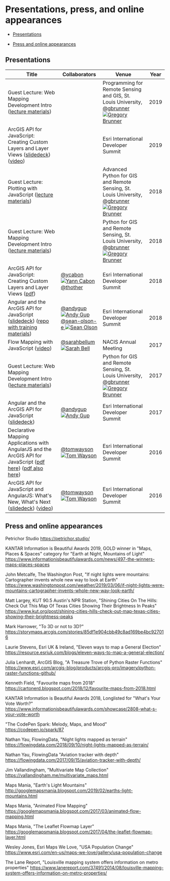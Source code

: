 # Presentations, press, and online appearances

- [Presentations](#presentations)

- [Press and online appearances](press-and-online-appearances)

## Presentations

Title | Collaborators | Venue | Year
--- | --- | --- | ---
Guest Lecture: Web Mapping Development Intro ([lecture materials](https://github.com/gbrunner/intro-prog-for-gis-rs/tree/master/Week%2013)) |  | Programming for Remote Sensing and GIS, St. Louis University, <br> [@gbrunner ![Gregory Brunner](https://avatars0.githubusercontent.com/u/5703643?s=30&v=4)](https://github.com/gbrunner) | 2019
ArcGIS API for JavaScript: Creating Custom Layers and Layer Views ([slidedeck](https://github.com/jwasilgeo/presentations/blob/master/2019/arcgis-api-for-javascript-creating-custom-layers-and-layer-views/ArcGIS%20API%20for%20JavaScript%20-%20Creating%20Custom%20Layers%20and%20Layer%20Views%20-%20DevSummit2019.pdf)) ([video](https://www.youtube.com/watch?v=NgOlRLPcThQ)) |  | Esri International Developer Summit | 2019
Guest Lecture: Plotting with JavaScript ([lecture materials](https://github.com/gbrunner/adv-python-for-gis-and-rs/tree/0b3e5175775bf8223e611b79f9b0e3ef8cdb06fc/Week%2011)) |  | Advanced Python for GIS and Remote Sensing, St. Louis University,  <br> [@gbrunner ![Gregory Brunner](https://avatars0.githubusercontent.com/u/5703643?s=30&v=4)](https://github.com/gbrunner) | 2018
Guest Lecture: Web Mapping Development Intro ([lecture materials](https://github.com/gbrunner/Python_for_GIS_and_RS/tree/e1eef58422fe0ac47ee0e713cd1f886692f86a68/Week_14)) |  | Python for GIS and Remote Sensing, St. Louis University, <br> [@gbrunner ![Gregory Brunner](https://avatars0.githubusercontent.com/u/5703643?s=30&v=4)](https://github.com/gbrunner) | 2018
ArcGIS API for JavaScript: Creating Custom Layers and Layer Views ([pdf](http://proceedings.esri.com/library/userconf/devsummit18/papers/dev-int-018.pdf)) | [@ycabon ![Yann Cabon](https://avatars1.githubusercontent.com/u/1074239?v=4&s=30)](https://github.com/ycabon) <br> [@thother](https://github.com/thother) | Esri International Developer Summit | 2018
Angular and the ArcGIS API for JavaScript ([slidedeck](https://sean-olson-e.github.io/Angular-and-the-ArcGIS-API-for-JavaScript)) ([repo with training materials](https://github.com/sean-olson-e/Angular-and-the-ArcGIS-API-for-JavaScript)) | [@andygup ![Andy Gup](https://avatars3.githubusercontent.com/u/510440?v=3&s=30)](https://github.com/andygup) <br> [@sean-olson-e ![Sean Olson](https://avatars0.githubusercontent.com/u/20913701?v=4&s=30)](https://github.com/sean-olson-e) | Esri International Developer Summit | 2018
Flow Mapping with JavaScript ([video](https://www.youtube.com/watch?v=cRPx-BfBtv0)) | [@sarahbellum ![Sarah Bell](https://avatars2.githubusercontent.com/u/10340962?v=3&s=30)](https://github.com/sarahbellum) | NACIS Annual Meeting | 2017
Guest Lecture: Web Mapping Development Intro ([lecture materials](https://github.com/gbrunner/Python_for_GIS_and_RS/tree/e1eef58422fe0ac47ee0e713cd1f886692f86a68/Week_14)) |  | Python for GIS and Remote Sensing, St. Louis University, <br> [@gbrunner ![Gregory Brunner](https://avatars0.githubusercontent.com/u/5703643?s=30&v=4)](https://github.com/gbrunner) | 2017
Angular and the ArcGIS API for JavaScript ([slidedeck](https://jwasilgeo.github.io/presentations/2017/angular-and-the-arcgis-api-for-javascript)) | [@andygup ![Andy Gup](https://avatars3.githubusercontent.com/u/510440?v=3&s=30)](https://github.com/andygup) | Esri International Developer Summit | 2017
Declarative Mapping Applications with AngularJS and the ArcGIS API for JavaScript ([pdf here](https://github.com/jwasilgeo/presentations/blob/master/2016/Declarative%20Mapping%20Applications%20with%20AngularJS%20and%20the%20ArcGIS%20API%20for%20JavaScript.pdf)) ([pdf also here](http://proceedings.esri.com/library/userconf/devsummit16/papers/dev_int_193.pdf)) | [@tomwayson ![Tom Wayson](https://avatars2.githubusercontent.com/u/662944?v=3&s=30)](https://github.com/tomwayson/) | Esri International Developer Summit | 2016
ArcGIS API for JavaScript and AngularJS: What's New, What's Next ([slidedeck](https://jwasilgeo.github.io/esri-jsapi-and-angular-whats-next-dev-summit-2016)) ([video](https://video.esri.com/watch/5030/arcgis-api-for-javascript-and-angularjs-whats-new_comma_-whats-next_)) | [@tomwayson ![Tom Wayson](https://avatars2.githubusercontent.com/u/662944?v=3&s=30)](https://github.com/tomwayson/) | Esri International Developer Summit | 2016

## Press and online appearances

Petrichor Studio <https://petrichor.studio/>

KANTAR Information is Beautiful Awards 2019, GOLD winner in "Maps, Places & Spaces" category for "Earth at Night, Mountains of Light" <https://www.informationisbeautifulawards.com/news/497-the-winners-maps-places-spaces>

John Metcalfe, The Washington Post, "If night lights were mountains: Cartographer invents whole new way to look at Earth" <https://www.washingtonpost.com/weather/2019/03/06/if-night-lights-were-mountains-cartographer-invents-whole-new-way-look-earth/>

Matt Largey, KUT 90.5 Austin's NPR Station, "Shining Cities On The Hills: Check Out This Map Of Texas Cities Showing Their Brightness In Peaks"  <https://www.kut.org/post/shining-cities-hills-check-out-map-texas-cities-showing-their-brightness-peaks>

Mark Harrower, "To 3D or not to 3D?" <https://storymaps.arcgis.com/stories/85df1e904cbb49c8ad169be4bc927016>

Laurie Stevens, Esri UK & Ireland, "Eleven ways to map a General Election" <https://resource.esriuk.com/blogs/eleven-ways-to-map-a-general-election/>

Julia Lenhardt, ArcGIS Blog, "A Treasure Trove of Python Raster Functions" <https://www.esri.com/arcgis-blog/products/arcgis-pro/imagery/python-raster-functions-github/>

Kenneth Field, "Favourite maps from 2018" <https://cartonerd.blogspot.com/2018/12/favourite-maps-from-2018.html>

KANTAR Information is Beautiful Awards 2018, Longlisted for "What's Your Vote Worth?" <https://www.informationisbeautifulawards.com/showcase/2808-what-s-your-vote-worth>

"The CodePen Spark: Melody, Maps, and Mood" <https://codepen.io/spark/87>

Nathan Yau, FlowingData, "Night lights mapped as terrain" <https://flowingdata.com/2018/09/10/night-lights-mapped-as-terrain/>

Nathan Yau, FlowingData "Aviation tracker with depth" <https://flowingdata.com/2017/09/15/aviation-tracker-with-depth/>

Jim Vallandingham, "Multivariate Map Collection" <https://vallandingham.me/multivariate_maps.html>

Maps Mania, "Earth's Light Mountains" <http://googlemapsmania.blogspot.com/2019/02/earths-light-mountains.html>

Maps Mania, "Animated Flow Mapping" <https://googlemapsmania.blogspot.com/2017/03/animated-flow-mapping.html>

Maps Mania, "The Leaflet Flowmap Layer" <https://googlemapsmania.blogspot.com/2017/04/the-leaflet-flowmap-layer.html>

Wesley Jones, Esri Maps We Love, "USA Population Change" <https://www.esri.com/en-us/maps-we-love/gallery/usa-population-change>

The Lane Report, "Louisville mapping system offers information on metro properties" <https://www.lanereport.com/37491/2014/08/louisville-mapping-system-offers-information-on-metro-properties/>
